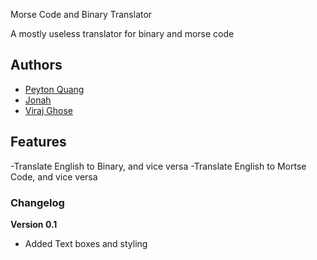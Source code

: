 Morse Code and Binary Translator

A mostly useless translator for binary and morse code

## Authors

- [Peyton Quang](http://link-to-website-here/)
- [Jonah](http://link-to-website-here/)
- [Viraj Ghose](http://swiftninja99.github.io)

## Features

-Translate English to Binary, and vice versa
-Translate English to Mortse Code, and vice versa

### Changelog

**Version 0.1**

- Added Text boxes and styling
